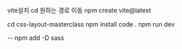 vite설치
cd 원하는 경로 이동
npm create vite@latest

cd css-layout-masterclass
npm install
code .
npm run dev

--
npm add -D sass
